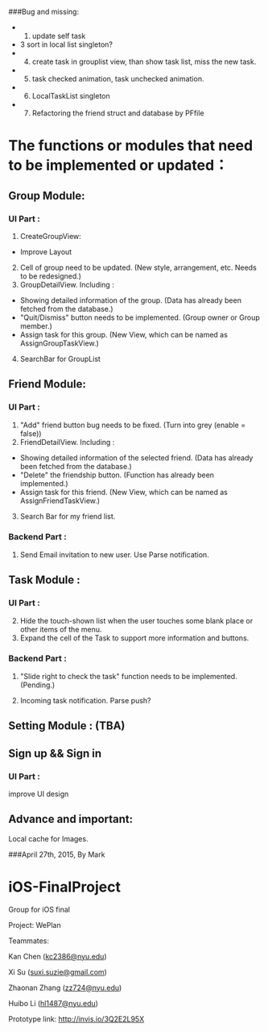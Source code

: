 ###Bug and missing:
- 1. update self task
- 3  sort in local list singleton?
- 4. create task in grouplist view, than show task list, miss the new task.
- 5. task checked animation, task unchecked animation.
- 6. LocalTaskList singleton
- 7. Refactoring the friend struct and database by PFfile

# The functions or modules that need to be implemented or updated：

## Group Module:

### UI Part :

1. CreateGroupView:
  - Improve Layout 
2. Cell of group need to be updated. (New style, arrangement, etc. Needs to be redesigned.)
3. GroupDetailView. Including :
  - Showing detailed information of the group. (Data has already been fetched from the database.)
  - "Quit/Dismiss" button needs to be implemented. (Group owner or Group member.)
  - Assign task for this group. (New View, which can be named as AssignGroupTaskView.)
4. SearchBar for GroupList

## Friend Module:

### UI Part :

1. "Add" friend button bug needs to be fixed. (Turn into grey (enable = false))
2. FriendDetailView. Including :
  - Showing detailed information of the selected friend. (Data has already been fetched from the database.)
  - "Delete" the friendship button. (Function has already been implemented.)
  - Assign task for this friend. (New View, which can be named as AssignFriendTaskView.)
3. Search Bar for my friend list.

### Backend Part :

1. Send Email invitation to new user. Use Parse notification.

## Task Module :

### UI Part :

2. Hide the touch-shown list when the user touches some blank place or other items of the menu.
3. Expand the cell of the Task to support more information and buttons.

### Backend Part :

1. "Slide right to check the task" function needs to be implemented. (Pending.)

2. Incoming task notification. Parse push?

## Setting Module : (TBA)

## Sign up && Sign in

### UI Part :

improve UI design

## Advance and important:

Local cache for Images.

###April 27th, 2015, By Mark

# iOS-FinalProject
Group for iOS final

Project: WePlan

Teammates:

Kan Chen (kc2386@nyu.edu)

Xi Su (suxi.suzie@gmail.com)

Zhaonan Zhang (zz724@nyu.edu)

Huibo Li (hl1487@nyu.edu)

Prototype link:
http://invis.io/3Q2E2L95X

